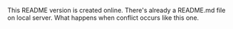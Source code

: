 This README version is created online. There's already a README.md file on local server.
What happens when conflict occurs like this one.
